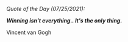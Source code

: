 *Quote of the Day (07/25/2021):*

_**Winning isn't everything.. It's the only thing.**_

Vincent van Gogh
